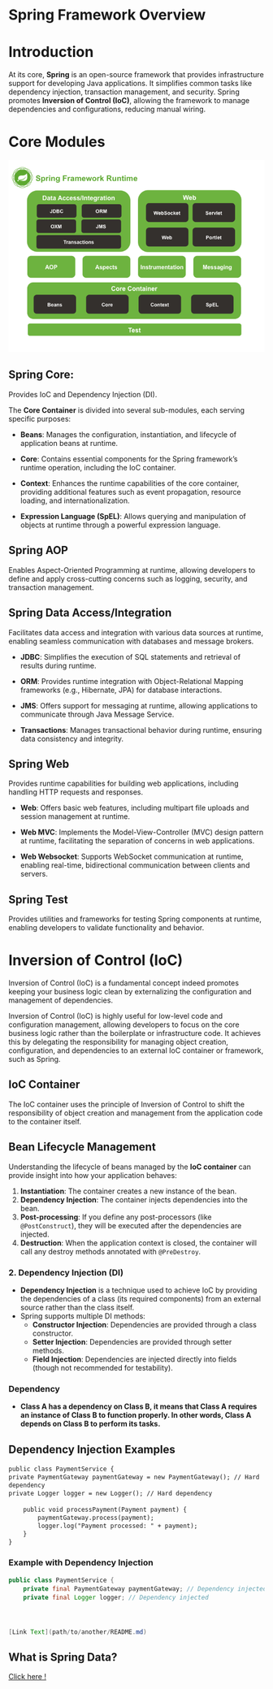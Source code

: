 # Spring Framework Overview

# Introduction

At its core, **Spring** is an open-source framework that provides infrastructure support for developing Java applications. It simplifies common tasks like dependency injection, transaction management, and security. Spring promotes **Inversion of Control (IoC)**, allowing the framework to manage dependencies and configurations, reducing manual wiring.

# Core Modules
![spring-overview.png](images%2Fspring-overview.png)

## Spring Core:
Provides IoC and Dependency Injection (DI).

The **Core Container** is divided into several sub-modules, each serving specific purposes:

- **Beans**: Manages the configuration, instantiation, and lifecycle of application beans at runtime.

- **Core**: Contains essential components for the Spring framework’s runtime operation, including the IoC container.

- **Context**: Enhances the runtime capabilities of the core container, providing additional features such as event propagation, resource loading, and internationalization.

- **Expression Language (SpEL)**: Allows querying and manipulation of objects at runtime through a powerful expression language.

## Spring AOP
Enables Aspect-Oriented Programming at runtime, allowing developers to define and apply cross-cutting concerns such as logging, security, and transaction management.

## Spring Data Access/Integration
Facilitates data access and integration with various data sources at runtime, enabling seamless communication with databases and message brokers.

- **JDBC**: Simplifies the execution of SQL statements and retrieval of results during runtime.

- **ORM**: Provides runtime integration with Object-Relational Mapping frameworks (e.g., Hibernate, JPA) for database interactions.

- **JMS**: Offers support for messaging at runtime, allowing applications to communicate through Java Message Service.

- **Transactions**: Manages transactional behavior during runtime, ensuring data consistency and integrity.

## Spring Web
Provides runtime capabilities for building web applications, including handling HTTP requests and responses.

- **Web**: Offers basic web features, including multipart file uploads and session management at runtime.

- **Web MVC**: Implements the Model-View-Controller (MVC) design pattern at runtime, facilitating the separation of concerns in web applications.

- **Web Websocket**: Supports WebSocket communication at runtime, enabling real-time, bidirectional communication between clients and servers.

## Spring Test
Provides utilities and frameworks for testing Spring components at runtime, enabling developers to validate functionality and behavior.

# Inversion of Control (IoC)

Inversion of Control (IoC) is a fundamental concept indeed promotes keeping your business logic clean by externalizing the configuration and management of dependencies.

Inversion of Control (IoC) is highly useful for low-level code and configuration management, allowing developers to focus on the core business logic rather than the boilerplate or infrastructure code. It achieves this by delegating the responsibility for managing object creation, configuration, and dependencies to an external IoC container or framework, such as Spring.

## IoC Container
The IoC container uses the principle of Inversion of Control to shift the responsibility of object creation and management from the application code to the container itself.

## Bean Lifecycle Management

Understanding the lifecycle of beans managed by the **IoC container** can provide insight into how your application behaves:

1. **Instantiation**: The container creates a new instance of the bean.
2. **Dependency Injection**: The container injects dependencies into the bean.
3. **Post-processing**: If you define any post-processors (like `@PostConstruct`), they will be executed after the dependencies are injected.
4. **Destruction**: When the application context is closed, the container will call any destroy methods annotated with `@PreDestroy`.

### 2. Dependency Injection (DI)

- **Dependency Injection** is a technique used to achieve IoC by providing the dependencies of a class (its required components) from an external source rather than the class itself.
- Spring supports multiple DI methods:
    - **Constructor Injection**: Dependencies are provided through a class constructor.
    - **Setter Injection**: Dependencies are provided through setter methods.
    - **Field Injection**: Dependencies are injected directly into fields (though not recommended for testability).

### Dependency
- **Class A has a dependency on Class B, it means that Class A requires an instance of Class B to function properly. In other words, Class A depends on Class B to perform its tasks.**


## Dependency Injection Examples

````
public class PaymentService {
private PaymentGateway paymentGateway = new PaymentGateway(); // Hard dependency
private Logger logger = new Logger(); // Hard dependency

    public void processPayment(Payment payment) {
        paymentGateway.process(payment);
        logger.log("Payment processed: " + payment);
    }
}
````


### Example with Dependency Injection

```java
public class PaymentService {
    private final PaymentGateway paymentGateway; // Dependency injected
    private final Logger logger; // Dependency injected



[Link Text](path/to/another/README.md)

````

## What is Spring Data?
[Click here !](springData.md)
